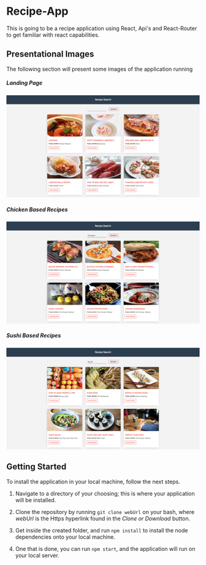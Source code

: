 # Recipe-App
This is going to be a recipe application using React, Api's and React-Router to get familiar with react capabilities.

## Presentational Images
The following section will present some images of the application running

##### Landing Page
![](Images/Recipe1.png)
##### Chicken Based Recipes
![](Images/Recipe2.png)
##### Sushi Based Recipes
![](Images/Recipe3.png)

## Getting Started
To install the application in your local machine, follow the next steps.

  1. Navigate to a directory of your choosing; this is where your application will be installed. 
  
  2. Clone the repository by running ``` git clone webUrl ``` on your bash, where *webUrl* is the Https hyperlink found in the    *Clone or Download* button.

  3. Get inside the created folder, and run ``` npm install ``` to install the node dependencies onto your local machine.
  
  4. One that is done, you can run ``` npm start ```, and the application will run on your local server.



